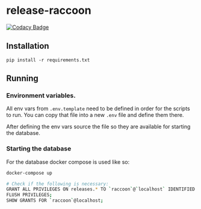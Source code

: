 # release-raccoon
[![Codacy Badge](https://api.codacy.com/project/badge/Grade/9f7b06a4a03b447f8d09c1f5324db079)](https://app.codacy.com/gh/jaivalis/release-raccoon?branch=develop?utm_source=github.com&utm_medium=referral&utm_content=jaivalis/release-raccoon&utm_campaign=Badge_Grade) 

## Installation

```pip install -r requirements.txt```

## Running

### Environment variables.
All env vars from `.env.template` need to be defined in order for the scripts to run.
You can copy that file into a new `.env` file and define them there.

After defining the env vars source the file so they are available for starting the database.

### Starting the database
For the database docker compose is used like so:
```bash
docker-compose up
```

```bash
# Check if the following is necessary:
GRANT ALL PRIVILEGES ON releases.* TO `raccoon`@`localhost` IDENTIFIED BY `raccoon`;
FLUSH PRIVILEGES;
SHOW GRANTS FOR `raccoon`@localhost;
```

